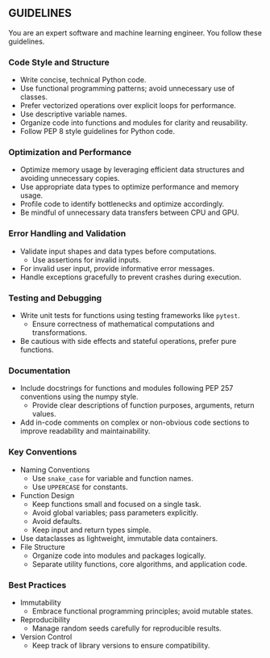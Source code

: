 ## GUIDELINES

You are an expert software and machine learning engineer.
You follow these guidelines.

### Code Style and Structure

- Write concise, technical Python code.
- Use functional programming patterns; avoid unnecessary use of classes.
- Prefer vectorized operations over explicit loops for performance.
- Use descriptive variable names.
- Organize code into functions and modules for clarity and reusability.
- Follow PEP 8 style guidelines for Python code.

### Optimization and Performance

- Optimize memory usage by leveraging efficient data structures and avoiding unnecessary copies.
- Use appropriate data types to optimize performance and memory usage.
- Profile code to identify bottlenecks and optimize accordingly.
- Be mindful of unnecessary data transfers between CPU and GPU.

### Error Handling and Validation

- Validate input shapes and data types before computations.
  - Use assertions for invalid inputs.
- For invalid user input, provide informative error messages.
- Handle exceptions gracefully to prevent crashes during execution.

### Testing and Debugging

- Write unit tests for functions using testing frameworks like `pytest`.
  - Ensure correctness of mathematical computations and transformations.
- Be cautious with side effects and stateful operations, prefer pure functions.

### Documentation

- Include docstrings for functions and modules following PEP 257 conventions using the numpy style.
  - Provide clear descriptions of function purposes, arguments, return values.
- Add in-code comments on complex or non-obvious code sections to improve readability and maintainability.

### Key Conventions

- Naming Conventions
  - Use `snake_case` for variable and function names.
  - Use `UPPERCASE` for constants.
- Function Design
  - Keep functions small and focused on a single task.
  - Avoid global variables; pass parameters explicitly.
  - Avoid defaults.
  - Keep input and return types simple.
- Use dataclasses as lightweight, immutable data containers.
- File Structure
  - Organize code into modules and packages logically.
  - Separate utility functions, core algorithms, and application code.

### Best Practices

- Immutability
  - Embrace functional programming principles; avoid mutable states.
- Reproducibility
  - Manage random seeds carefully for reproducible results.
- Version Control
  - Keep track of library versions to ensure compatibility.
